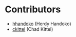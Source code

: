 # Contributors

- [hhandoko](https://github.com/hhandoko) (Herdy Handoko)
- [ckittel](https://github.com/ckittel) (Chad Kittel)